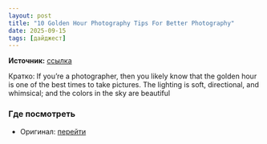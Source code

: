 ```yaml
---
layout: post
title: "10 Golden Hour Photography Tips For Better Photography"
date: 2025-09-15
tags: [дайджест]
---
```


**Источник:** [ссылка](https://www.slrlounge.com/golden-hour-photography-2/)

Кратко: If you’re a photographer, then you likely know that the golden hour is one of the best times to take pictures. The lighting is soft, directional, and whimsical; and the colors in the sky are beautiful

### Где посмотреть
- Оригинал: [перейти]({link})
